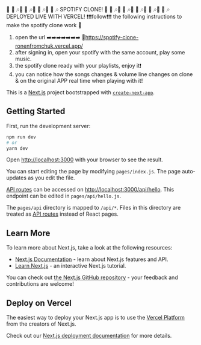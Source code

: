 🎼 🎵 🎶🎼 🎵 🎶🎼 🎵 🎶🎼 🎵 🎶 SPOTIFY CLONE! 🎼 🎵 🎶🎼 🎵 🎶🎼 🎵 🎶🎼 🎵 🎶🎼 🎵 🎶
DEPLOYED LIVE WITH VERCEL! ❗❗❗follow❗❗❗ the following instructions to make the spotify clone work 👀
1. open the url ➡️➡️➡️➡️➡️➡️➡️ 🔗https://spotify-clone-ronenfromchuk.vercel.app/
2. after signing in, open your spotify with the same account, play some music.
3. the spotify clone ready with your playlists, enjoy it❗
4. you can notice how the songs changes & volume line changes on clone & on the original APP real time when playing with it!

This is a [Next.js](https://nextjs.org/) project bootstrapped with [`create-next-app`](https://github.com/vercel/next.js/tree/canary/packages/create-next-app).

## Getting Started

First, run the development server:

```bash
npm run dev
# or
yarn dev
```

Open [http://localhost:3000](http://localhost:3000) with your browser to see the result.

You can start editing the page by modifying `pages/index.js`. The page auto-updates as you edit the file.

[API routes](https://nextjs.org/docs/api-routes/introduction) can be accessed on [http://localhost:3000/api/hello](http://localhost:3000/api/hello). This endpoint can be edited in `pages/api/hello.js`.

The `pages/api` directory is mapped to `/api/*`. Files in this directory are treated as [API routes](https://nextjs.org/docs/api-routes/introduction) instead of React pages.

## Learn More

To learn more about Next.js, take a look at the following resources:

- [Next.js Documentation](https://nextjs.org/docs) - learn about Next.js features and API.
- [Learn Next.js](https://nextjs.org/learn) - an interactive Next.js tutorial.

You can check out [the Next.js GitHub repository](https://github.com/vercel/next.js/) - your feedback and contributions are welcome!

## Deploy on Vercel

The easiest way to deploy your Next.js app is to use the [Vercel Platform](https://vercel.com/new?utm_medium=default-template&filter=next.js&utm_source=create-next-app&utm_campaign=create-next-app-readme) from the creators of Next.js.

Check out our [Next.js deployment documentation](https://nextjs.org/docs/deployment) for more details.
